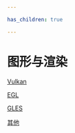 ```yaml
---

has_children: true

---
```


# 图形与渲染

[Vulkan](vulkan_html/README.html)

[EGL](egl/index.md)

[GLES](gles/index.md)

[其他](others/index.md)